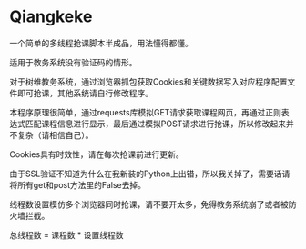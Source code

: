 # Qiangkeke
一个简单的多线程抢课脚本半成品，用法懂得都懂。

适用于教务系统没有验证码的情形。

对于树维教务系统，通过浏览器抓包获取Cookies和关键数据写入对应程序配置文件即可抢课，其他系统请自行修改程序。

本程序原理很简单，通过requests库模拟GET请求获取课程网页，再通过正则表达式匹配课程信息进行显示，最后通过模拟POST请求进行抢课，所以修改起来并不复杂（请相信自己）。

Cookies具有时效性，请在每次抢课前进行更新。

由于SSL验证不知道为什么在我新装的Python上出错，所以我关掉了，需要话请将所有get和post方法里的False去掉。

线程数设置模仿多个浏览器同时抢课，请不要开太多，免得教务系统崩了或者被防火墙拦截。

总线程数 = 课程数 * 设置线程数
